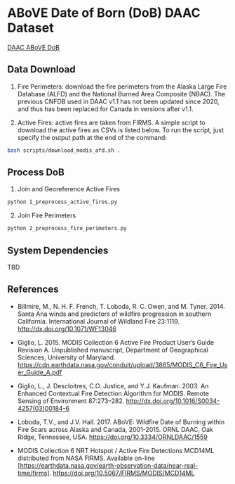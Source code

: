 # ABoVE Date of Born (DoB) DAAC Dataset

[DAAC ABoVE DoB](https://daac.ornl.gov/ABOVE/guides/Wildfires_Date_of_Burning.html)

## Data Download

1. Fire Perimeters: download the fire perimeters from the Alaska Large Fire Database (ALFD) and the
National Burned Area Composite (NBAC). The previous CNFDB used in DAAC v1.1 has not been updated since
2020, and thus has been replaced for Canada in versions after v1.1.

2. Active Fires: active fires are taken from FIRMS. A simple script to download the active fires as CSVs
is listed below. To run the script, just specify the output path at the end of the command:

```bash
bash scripts/download_modis_afd.sh .
```

## Process DoB

1. Join and Georeference Active Fires

```bash
python 1_preprocess_active_fires.py
```

2. Join Fire Perimeters

```bash
python 2_preprocess_fire_perimeters.py
```

## System Dependencies

TBD

## References

- Billmire, M., N. H. F. French, T. Loboda, R. C. Owen, and M. Tyner. 2014. Santa Ana winds and predictors of wildfire progression in southern California. International Journal of Wildland Fire 23:1119. http://dx.doi.org/10.1071/WF13046

- Giglio, L. 2015. MODIS Collection 6 Active Fire Product User’s Guide Revision A. Unpublished manuscript, Department of Geographical Sciences, University of Maryland. https://cdn.earthdata.nasa.gov/conduit/upload/3865/MODIS_C6_Fire_User_Guide_A.pdf

- Giglio, L., J. Descloitres, C.O. Justice, and Y.J. Kaufman. 2003. An Enhanced Contextual Fire Detection Algorithm for MODIS. Remote Sensing of Environment 87:273–282. http://dx.doi.org/10.1016/S0034-4257(03)00184-6

- Loboda, T.V., and J.V. Hall. 2017. ABoVE: Wildfire Date of Burning within Fire Scars across Alaska and Canada, 2001-2015. ORNL DAAC, Oak Ridge, Tennessee, USA. https://doi.org/10.3334/ORNLDAAC/1559

- MODIS Collection 6 NRT Hotspot / Active Fire Detections MCD14ML distributed from NASA FIRMS. Available on-line [https://earthdata.nasa.gov/earth-observation-data/near-real-time/firms]. https://doi.org/10.5067/FIRMS/MODIS/MCD14ML
